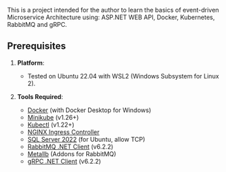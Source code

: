 This is a project intended for the author to learn the basics of event-driven Microservice Architecture using:
ASP.NET WEB API, Docker, Kubernetes, RabbitMQ and gRPC.

## Prerequisites

1. **Platform**: 
   - Tested on Ubuntu 22.04 with WSL2 (Windows Subsystem for Linux 2).
   
2. **Tools Required**:
   - [Docker](https://docs.docker.com/get-docker/) (with Docker Desktop for Windows)
   - [Minikube](https://minikube.sigs.k8s.io/docs/start/) (v1.26+)
   - [Kubectl](https://kubernetes.io/docs/tasks/tools/install-kubectl/) (v1.22+)
   - [NGINX Ingress Controller](https://kubernetes.github.io/ingress-nginx/)
   - [SQL Server 2022](https://www.microsoft.com/en-us/sql-server/sql-server-downloads) (for Ubuntu, allow TCP)
   - [RabbitMQ .NET Client](https://www.rabbitmq.com/client-libraries/dotnet-api-guide) (v6.2.2)
   - [Metallb](https://metallb.universe.tf/installation/) (Addons for RabbitMQ)
   - [gRPC .NET Client](https://learn.microsoft.com/en-us/aspnet/core/grpc/?view=aspnetcore-8.0) (v6.2.2)